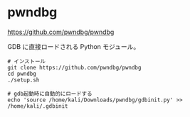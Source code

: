 # pwndbg

https://github.com/pwndbg/pwndbg

GDB に直接ロードされる Python モジュール。

```shell
# インストール
git clone https://github.com/pwndbg/pwndbg
cd pwndbg
./setup.sh

# gdb起動時に自動的にロードする
echo 'source /home/kali/Downloads/pwndbg/gdbinit.py' >> /home/kali/.gdbinit
```
